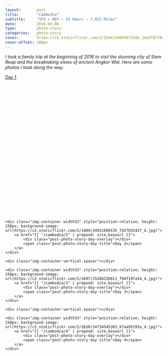 ```yaml
---
layout:       post
title:        "Cambodia"
subtitle:     "SFO ✈ REP — 19 Hours — 7,815 Miles"
date:         2016-03-06
type:         photo-story
categories:   photo-story
cover:        https://c2.staticflickr.com/2/1544/24895072346_2de2f87f8c_b_d.jpg
cover-offset: 160px
---
```


*I took a family trip at the beginning of 2016 to visit the stunning city of Siem Reap and the breaktaking views of ancient Angkor Wat.  Here are some photos I took along the way.*

<div class="img-section" style="position: relative;">
    <div class="img-container" style="position:relative; width:1000px; max-width:100%; height: 450px; background-image: url(https://c2.staticflickr.com/2/1487/24467633142_86771d66bc_b_d.jpg)">
        <a href="{{ "/cambodia/1" | prepend: site.baseurl }}">
            <div class="post-photo-story-day-overlay"></div>
            <span class="post-photo-story-day-title">Day 1</span>
        </a>
    </div>
</div>

<div class="img-section-spacer"></div>

<div class="img-section">

    <div class="img-container width33" style="position:relative; height: 150px; background-image: url(https://c2.staticflickr.com/2/1489/24921660135_7d27032427_d.jpg)">
        <a href="{{ "/cambodia/2" | prepend: site.baseurl }}">
            <div class="post-photo-story-day-overlay"></div>
            <span class="post-photo-story-day-title">Day 2</span>
        </a>
    </div>

    <div class="img-container-vertical-spacer"></div>

    <div class="img-container width33" style="position:relative; height: 150px; background-image: url(https://c2.staticflickr.com/2/1697/25268250911_f94f19fa54_d.jpg)">
        <a href="{{ "/cambodia/3" | prepend: site.baseurl }}">
            <div class="post-photo-story-day-overlay"></div>
            <span class="post-photo-story-day-title">Day 3</span>
        </a>
    </div>
    
    <div class="img-container-vertical-spacer"></div>

    <div class="img-container width33" style="position:relative; height: 150px; background-image: url(https://c2.staticflickr.com/2/1610/24734545303_67aa95293a_d.jpg)">
        <a href="{{ "/cambodia/4" | prepend: site.baseurl }}">
            <div class="post-photo-story-day-overlay"></div>
            <span class="post-photo-story-day-title">Day 4</span>
        </a>
    </div>
    
</div>
